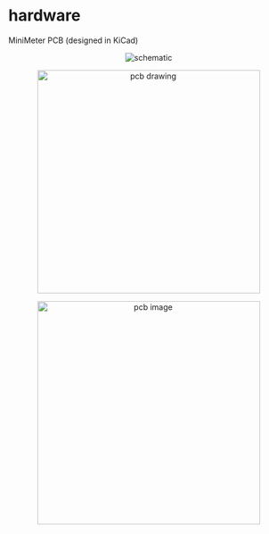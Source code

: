# hardware
MiniMeter PCB (designed in KiCad)

<p align="center">
    <img src="https://minimeter.github.io/schematic.svg" alt="schematic">
</p>
<p align="center">
    <img src="https://minimeter.github.io/pcb.svg" alt="pcb drawing" width="400">
</p>
<p align="center">
    <img src="https://minimeter.github.io/pcb.jpg" alt="pcb image" width="400">
</p>
